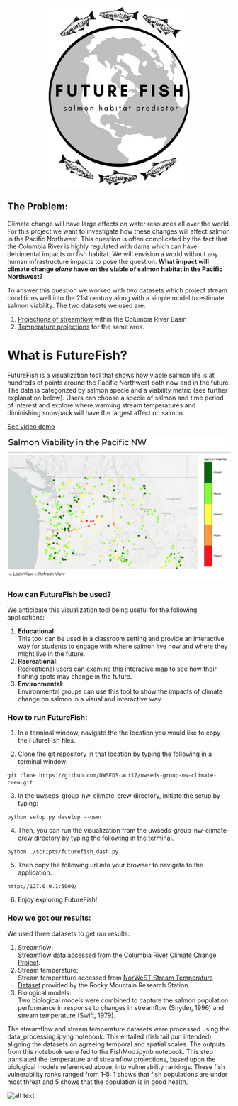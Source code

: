 <p align="center">
  <img src="https://github.com/UWSEDS-aut17/uwseds-group-nw-climate-crew/blob/master/futurefish/resources/images/logo_3.png">
</p>


## The Problem:
Climate change will have large effects on water resources all over the world. For this project we want to investigate how these changes will affect salmon in the Pacific Northwest. This question is often complicated by the fact that the Columbia River is highly regulated with dams which can have detrimental impacts on fish habitat. We will envision a world without any human infrastructure impacts to pose the question: __What impact will climate change _alone_ have on the viable of salmon habitat in the Pacific Northwest?__

To answer this question we worked with two datasets which project stream conditions well into the 21st century along with a simple model to estimate salmon viability. The two datasets we used are:
1. [Projections of streamflow](http://hydro.washington.edu/CRCC/) within the Columbia River Basin
2. [Temperature projections](https://www.fs.fed.us/rm/boise/AWAE/projects/NorWeST.html) for the same area.

# What is FutureFish?
FutureFish is a visualization tool that shows how viable salmon life is at hundreds of points around the Pacific Northwest both now and in the future. The data is categorized by salmon specie and a viability metric (see further explanation below). Users can choose a specie of salmon and time period of interest and explore where warming stream temperatures and diminishing snowpack will have the largest affect on salmon.  

 [See video demo](https://drive.google.com/open?id=1Xuz8Z-EHlcHD9CyURlsATTTUDfBMOCKj) 

<p align="center">
  <img src="https://github.com/UWSEDS-aut17/uwseds-group-nw-climate-crew/blob/master/futurefish/resources/images/futurefish_map.png">
</p>

### How can FutureFish be used?
We anticipate this visualization tool being useful for the following applications:
1. __Educational__:  
    This tool can be used in a classroom setting and provide an interactive way for students to engage with where salmon live now and where they might live in the future.
2. __Recreational__:  
    Recreational users can examine this interacive map to see how their fishing spots may change in the future.
3. __Environmental__:  
    Environmental groups can use this tool to show the impacts of climate change on salmon in a visual and interactive way.


### How to run FutureFish:
1. In a terminal window, navigate the the location you would like to copy the FutureFish files.

2. Clone the git repository in that location by typing the following in a terminal window:
~~~~
git clone https://github.com/UWSEDS-aut17/uwseds-group-nw-climate-crew.git
~~~~

3. In the uwseds-group-nw-climate-crew directory, initiate the setup by typing:
~~~~
python setup.py develop --user
~~~~

4. Then, you can run the visualization from the uwseds-group-nw-climate-crew directory by typing the following in the terminal.
~~~~
python ./scripts/futurefish_dash.py
~~~~

5. Then copy the following url into your browser to navigate to the application.
~~~~
http://127.0.0.1:5000/
~~~~

6. Enjoy exploring FutureFish!

### How we got our results:
We used three datasets to get our results:
1. Streamflow:  
    Streamflow data accessed from the [Columbia River Climate Change Project](http://hydro.washington.edu/CRCC/).
2. Stream temperature:  
    Stream temperature accessed from [NorWeST Stream Temperature Dataset](https://www.fs.fed.us/rm/boise/AWAE/projects/NorWeST.html#downloads) provided by the Rocky Mountain Research Station.
3. Biological models:  
    Two biological models were combined to capture the salmon population performance in response to  changes in streamflow (Snyder, 1996) and stream temperature (Swift, 1979).

The streamflow and stream temperature datasets were processed using the data_processing.ipyng notebook. This entailed (fish tail pun intended) aligning the datasets on agreeing temporal and spatial scales. The outputs from this notebook were fed to the FishMod.ipynb notebook. This step translated the temperature and streamflow projections, based upon the biological models referenced above, into vulnerability rankings. These fish vulnerability ranks ranged from 1-5:
1 shows that fish populations are under most threat and 5 shows that the population is in good health.

![alt text](http://hydro.washington.edu/CRCC/assets/img/CRBaerial.jpg)
